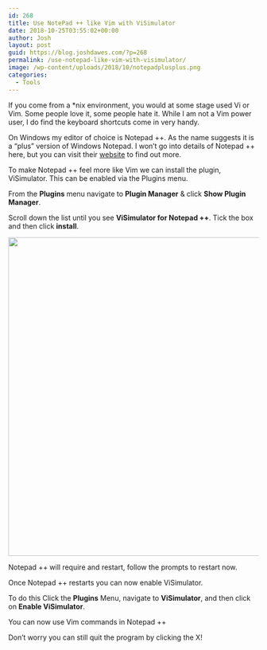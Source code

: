 ```yaml
---
id: 268
title: Use NotePad ++ like Vim with ViSimulator
date: 2018-10-25T03:55:02+00:00
author: Josh
layout: post
guid: https://blog.joshdawes.com/?p=268
permalink: /use-notepad-like-vim-with-visimulator/
image: /wp-content/uploads/2018/10/notepadplusplus.png
categories:
  - Tools
---
```

If you come from a *nix environment, you would at some stage used Vi or Vim. Some people love it, some people hate it. While I am not a Vim power user, I do find the keyboard shortcuts come in very handy.

On Windows my editor of choice is Notepad ++. As the name suggests it is a &#8220;plus&#8221; version of Windows Notepad. I won’t go into details of Notepad ++ here, but you can visit their <a href="https://notepad-plus-plus.org/" target="_blank" rel="noopener">website</a> to find out more.

To make Notepad ++ feel more like Vim we can install the plugin, ViSimulator. This can be enabled via the Plugins menu.

From the **Plugins** menu navigate to **Plugin Manager** & click **Show Plugin Manager**.

Scroll down the list until you see **ViSimulator for Notepad ++**. Tick the box and then click **install**.

<img class="aligncenter size-full wp-image-269" src="https://blog.joshdawes.com/wp-content/uploads/2018/10/visimulator.png" alt="" width="670" height="640" /> 

Notepad ++ will require and restart, follow the prompts to restart now.

Once Notepad ++ restarts you can now enable ViSimulator.

To do this Click the **Plugins** Menu, navigate to **ViSimulator**, and then click on **Enable ViSimulator**.

You can now use Vim commands in Notepad ++

Don’t worry you can still quit the program by clicking the X!